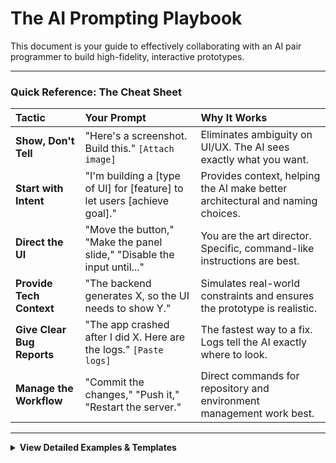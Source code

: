 # The AI Prompting Playbook

This document is your guide to effectively collaborating with an AI pair programmer to build high-fidelity, interactive prototypes.

---

### Quick Reference: The Cheat Sheet

| Tactic | Your Prompt | Why It Works |
| :--- | :--- | :--- |
| **Show, Don't Tell** | "Here's a screenshot. Build this." `[Attach image]` | Eliminates ambiguity on UI/UX. The AI sees exactly what you want. |
| **Start with Intent** | "I'm building a [type of UI] for [feature] to let users [achieve goal]." | Provides context, helping the AI make better architectural and naming choices. |
| **Direct the UI** | "Move the button," "Make the panel slide," "Disable the input until..." | You are the art director. Specific, command-like instructions are best. |
| **Provide Tech Context** | "The backend generates X, so the UI needs to show Y." | Simulates real-world constraints and ensures the prototype is realistic. |
| **Give Clear Bug Reports** | "The app crashed after I did X. Here are the logs." `[Paste logs]` | The fastest way to a fix. Logs tell the AI exactly where to look. |
| **Manage the Workflow** | "Commit the changes," "Push it," "Restart the server." | Direct commands for repository and environment management work best. |

---
<details>
<summary><strong>View Detailed Examples & Templates</strong></summary>

### The Core Principle: Show, Don't Just Tell

The single most effective way to guide the AI is to **provide visual examples**. Raw descriptions are good, but screenshots are ground truth.

**Template: Using Visuals**
> "Here is the design I'm aiming for. Please build a component that matches this screenshot." `[Attach screenshot]`
>
> "Here is the original image, and here are different crops to help you see the details better. Focus on the button style and the spacing in this crop." `[Attach full screenshot and cropped screenshots]`

---

### 1. Kicking Off a New Feature

Start with a clear, high-level goal.

**Template: The "Vision" Prompt**
> "The goal is to build a [setup wizard] for [Cortex Search Service]. The primary purpose is to [allow users to configure a new service]. It should initially have [3] steps: [Select Stage, Define Content, Review]."

---

### 2. Guiding UI & UX

Be specific and descriptive about layout, components, and interactions.

**Templates: UI/UX Direction**
> **Layout:** "Let's refine the layout. Please reduce the wizard height and move the 'Cancel' button to the bottom left."
>
> **Behavior:** "When a user clicks a stage, the file browser should slide in and completely cover the stage selection panel."
>
> **Data Display:** "Refine the data preview table. Add lines between each entry to make it look more like a SQL table."
>
> **Interactivity:** "The 'Create Service' button should be disabled until the user has selected at least one file."

---

### 3. Refining Content and Copy

Guide the AI by providing the tone and intent.

**Templates: Copy & Content**
> **Conciseness:** "The copy on this page is too verbose. Simplify it. Remove technical jargon like 'LAYOUT/OCR' and focus on user-friendly language."
>
> **Reframing:** "Reframe the PDF processing options as a choice between 'Text-Heavy Documents' and 'Visually-Rich Documents'."
>
> **Adding Explanations:** "Add helper text below the Text/Vector toggles to explain when a user should choose each option."

---

### 4. Providing Technical Context

This is crucial for prototypes that need to reflect a specific backend process.

**Templates: Technical Guidance**
> **Source of Truth:** "The `cortex_search_multimodal.ipynb` notebook is the source of truth for the data schema."
>
> **Backend Logic:** "For the multimodal flow, our backend will generate a table on the customer's behalf. The UI should show the final schema of that generated table."
>
> **Scope:** "For this prototype, we don't need real-time file parsing for metadata. The selection should be general, with 'Document Name' as a default."

---

### 5. Debugging and Troubleshooting

Provide clear, actionable information.

**Templates: Bug Reports**
> **Problem Description:** "The page is broken after I select the 'visual heavy' option. The 'Create Service' button is also inactive when it shouldn't be."
>
> **Logs (Very Important!):** "Here are the console logs from the browser: `[Paste console logs]`"
>
> **Build Errors:** "I'm trying to deploy to Vercel and it's failing. Here are the build logs: `[Paste build logs]`"

---

### 6. Managing the Workflow

Use direct, concise commands.

**Templates: Workflow Commands**
> **Saving:** "Okay, this looks great. Commit the changes with the message: 'feat: Implement new visual flow'."
>
> **Pushing:** "Push it."
>
> **Server:** "Restart the dev server." / "Run the app so I can test."

</details> 
